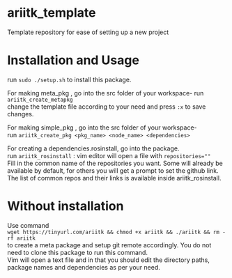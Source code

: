 # ariitk_template
Template repository for ease of setting up a new project


# Installation and Usage

run `sudo ./setup.sh` to install this package.

For making meta_pkg , go into the src folder of your workspace-
run `ariitk_create_metapkg`   
change the template file according to your need and press `:x` to save changes.

For making simple_pkg , go into the src folder of your workspace-  
run  `ariitk_create_pkg <pkg_name> <node_name> <dependencies>`   

For creating a dependencies.rosinstall, go into the package.  
run ```ariitk_rosinstall``` : vim editor will open a file with ```repositories=""```   
Fill in the common name of the repositories you want. Some will already be available by default, for others you will get a prompt to set the github link.   
The list of common repos and their links is available inside ariitk_rosinstall.

# Without installation


Use command   
`wget https://tinyurl.com/ariitk && chmod +x ariitk && ./ariitk && rm -rf ariitk`    
to create a meta package and setup git remote accordingly. You do not need to clone this package to run this command.   
Vim will open a text file and in that you should edit the directory paths, package names and dependencies as per your need.





